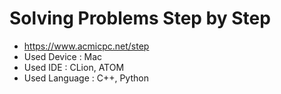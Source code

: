 # Solving Problems Step by Step
- https://www.acmicpc.net/step
- Used Device : Mac
- Used IDE : CLion, ATOM
- Used Language : C++, Python
